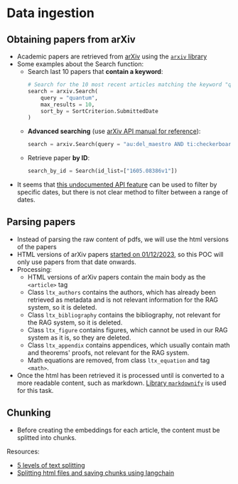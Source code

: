 # Data ingestion

## Obtaining papers from arXiv

- Academic papers are retrieved from [arXiv](https://arxiv.org) using the [`arxiv` library](http://lukasschwab.me/arxiv.py/arxiv.html)
- Some examples about the Search function:
    - Search last 10 papers that **contain a keyword**:
        ```python
        # Search for the 10 most recent articles matching the keyword "quantum."
        search = arxiv.Search(
            query = "quantum",
            max_results = 10,
            sort_by = SortCriterion.SubmittedDate
        )
        ```
    - **Advanced searching** (use [arXiv API manual for reference](https://arxiv.org/help/api/user-manual#query_details)):
        ```python
        search = arxiv.Search(query = "au:del_maestro AND ti:checkerboard")
        ```
    - Retrieve paper **by ID**:
        ```python
        search_by_id = Search(id_list=["1605.08386v1"])
        ```
- It seems that [this undocumented API feature](https://groups.google.com/g/arxiv-api/c/mAFYT2VRpK0?pli=1) can be used to filter by specific dates, but there is not clear method to filter between a range of dates.


## Parsing papers

- Instead of parsing the raw content of pdfs, we will use the html versions of the papers
- HTML versions of arXiv papers [started on 01/12/2023](https://arxiv.org/html/2402.08954v1), so this POC will only use papers from that date onwards.
- Processing:
    - HTML versions of arXiv papers contain the main body as the `<article>` tag
    - Class `ltx_authors` contains the authors, which has already been retrieved as metadata and is not relevant information for the RAG system, so it is deleted.
    - Class `ltx_bibliography` contains the bibliography, not relevant for the RAG system, so it is deleted.
    - Class `ltx_figure` contains figures, which cannot be used in our RAG system as it is, so they are deleted.
    - Class `ltx_appendix` contains appendices, which usually contain math and theorems' proofs, not relevant for the RAG system.
    - Math equations are removed, from class `ltx_equation` and tag `<math>`.
- Once the html has been retrieved it is processed until is converted to a more readable content, such as markdown. [Library `markdownify`](https://python.langchain.com/v0.2/docs/integrations/document_transformers/markdownify/) is used for this task.


## Chunking

- Before creating the embeddings for each article, the content must be splitted into chunks.

Resources:
- [5 levels of text splitting](https://github.com/FullStackRetrieval-com/RetrievalTutorials/blob/main/tutorials/LevelsOfTextSplitting/5_Levels_Of_Text_Splitting.ipynb)
- [Splitting html files and saving chunks using langchain](https://stackoverflow.com/questions/78481278/splitting-html-file-and-saving-chunks-using-langchain)
